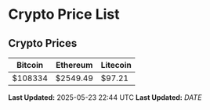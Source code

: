 # Crypto Price List

## Crypto Prices
| Bitcoin | Ethereum | Litecoin |
| ------- | -------- | -------- |
| $108334 | $2549.49 | $97.21 |
**Last Updated:** 2025-05-23 22:44 UTC
**Last Updated:** $DATE$

